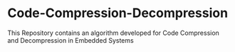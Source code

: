 # Code-Compression-Decompression
This Repository contains an algorithm developed for Code Compression and Decompression in Embedded Systems
